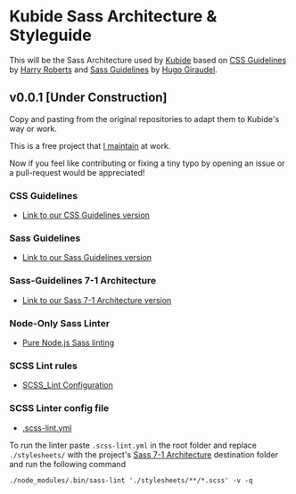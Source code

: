 # Kubide Sass Architecture & Styleguide

This will be the Sass Architecture used by [Kubide](https://kubide.es/) based on [CSS Guidelines](http://cssguidelin.es/) by [Harry Roberts](https://csswizardry.com/) and [Sass Guidelines](https://sass-guidelin.es/) by [Hugo Giraudel](http://hugogiraudel.com/).

## v0.0.1 [Under Construction]

Copy and pasting from the original repositories to adapt them to Kubide's way or work.

This is a free project that [I maintain](http://ignaciodenuevo.com/) at work.

Now if you feel like contributing or fixing a tiny typo by opening an issue or a pull-request would be appreciated!

### CSS Guidelines

* [Link to our CSS Guidelines version](https://github.com/Kubide/kubide-sass-architecture-and-styleguide/blob/master/CSS-Guidelines.md)

### Sass Guidelines

* [Link to our Sass Guidelines version](https://github.com/Kubide/kubide-sass-architecture-and-styleguide/blob/master/Sass-Guidelines.md)

### Sass-Guidelines 7-1 Architecture

* [Link to our Sass 7-1 Architecture version](https://github.com/Kubide/kubide-sass-architecture-and-styleguide/tree/master/sass-boilerplate)

### Node-Only Sass Linter

* [Pure Node.js Sass linting](https://github.com/sasstools/sass-lint)

### SCSS Lint rules

* [SCSS_Lint Configuration](https://github.com/brigade/scss-lint/blob/master/lib/scss_lint/linter/README.md)

### SCSS Linter config file
* [.scss-lint.yml](https://github.com/Kubide/kubide-sass-architecture-and-styleguide/blob/master/.scss-lint.yml)

To run the linter paste `.scss-lint.yml` in the root folder and replace `./stylesheets/` with the project's  [Sass 7-1 Architecture](https://github.com/Kubide/kubide-sass-architecture-and-styleguide/tree/master/sass-boilerplate) destination folder and run the following command

```
./node_modules/.bin/sass-lint './stylesheets/**/*.scss' -v -q
```
